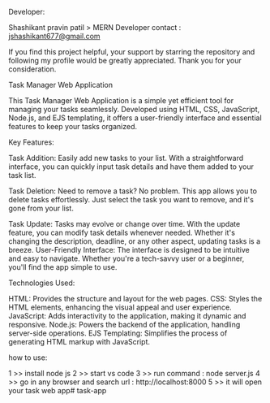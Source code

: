 Developer:

Shashikant pravin patil > MERN Developer
contact : jshashikant677@gmail.com

 If you find this project helpful, your support by starring the repository and following my profile would be greatly appreciated. Thank you for your consideration.





Task Manager Web Application

This Task Manager Web Application is a simple yet efficient tool for managing your tasks seamlessly. Developed using HTML, CSS, JavaScript, Node.js, and EJS templating, it offers a user-friendly interface and essential features to keep your tasks organized.

Key Features:

Task Addition: Easily add new tasks to your list. With a straightforward interface, you can quickly input task details and have them added to your task list.

Task Deletion: Need to remove a task? No problem. This app allows you to delete tasks effortlessly. Just select the task you want to remove, and it's gone from your list.

Task Update: Tasks may evolve or change over time. With the update feature, you can modify task details whenever needed. Whether it's changing the description, deadline, or any other aspect, updating tasks is a breeze.
User-Friendly Interface: The interface is designed to be intuitive and easy to navigate. Whether you're a tech-savvy user or a beginner, you'll find the app simple to use.

Technologies Used:

HTML: Provides the structure and layout for the web pages.
CSS: Styles the HTML elements, enhancing the visual appeal and user experience.
JavaScript: Adds interactivity to the application, making it dynamic and responsive.
Node.js: Powers the backend of the application, handling server-side operations.
EJS Templating: Simplifies the process of generating HTML markup with JavaScript.


how to use:

1 >> install node js 
2 >> start vs code
3 >> run command : node server.js
4 >> go in any browser and search url : http://localhost:8000
5 >> it will open your task web app# task-app
